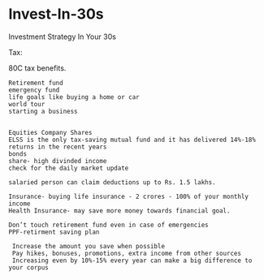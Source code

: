 # Invest-In-30s

Investment Strategy In Your 30s


Tax:

 80C tax benefits.
 
 ```
 Retirement fund
 emergency fund
 life goals like buying a home or car
 world tour 
 starting a business 
 ```
 
 ```
 
 Equities Company Shares
 ELSS is the only tax-saving mutual fund and it has delivered 14%-18% returns in the recent years
 bonds
 share- high divinded income
 check for the daily market update
```

```
salaried person can claim deductions up to Rs. 1.5 lakhs.

```

```
Insurance- buying life insurance - 2 crores - 100% of your monthly income
Health Insurance- may save more money towards financial goal.
```

```
Don’t touch retirement fund even in case of emergencies
PPF-retirment saving plan
```


```
 Increase the amount you save when possible
 Pay hikes, bonuses, promotions, extra income from other sources
 Increasing even by 10%-15% every year can make a big difference to your corpus
```
